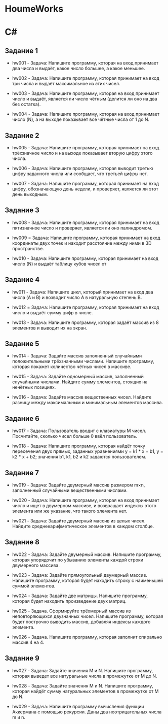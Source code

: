 # HoumeWorks
   # C#

   ## Задание 1

   * hw001 - Задача: Напишите программу, которая на вход принимает два числа и выдаёт, какое число большее, а какое меньшее.
    
   * hw002 - Задача: Напишите программу, которая принимает на вход три числа и выдаёт максимальное из этих чисел.
   
   * hw003 - Задача: Напишите программу, которая на вход принимает число и выдаёт, является ли число чётным (делится ли оно на два без остатка).
   
   * hw004 - Задача: Напишите программу, которая на вход принимает число (N), а на выходе показывает все чётные числа от 1 до N.

   ## Задание 2

   * hw005 - Задача: Напишите программу, которая принимает на вход трёхзначное число и на выходе показывает вторую цифру этого числа.

   * hw006 - Задача: Напишите программу, которая выводит третью цифру заданного числа или сообщает, что третьей цифры нет.

   * hw007 - Задача: Напишите программу, которая принимает на вход цифру, обозначающую день недели, и проверяет, является ли этот день выходным.

   ## Задание 3

   * hw008 - Задача: Напишите программу, которая принимает на вход пятизначное число и проверяет, является ли оно палиндромом.

   * hw009 = Задача: Напишите программу, которая принимает на вход координаты двух точек и находит расстояние между ними в 3D пространстве.

   * hw010 - Задача: Напишите программу, которая принимает на вход число (N) и выдаёт таблицу кубов чисел от 

## Задание 4

   * hw011 - Задача: Напишите цикл, который принимает на вход два числа (A и B) и возводит число A в натуральную степень B.

   * hw012 = Задача: Напишите программу, которая принимает на вход число и выдаёт сумму цифр в числе.

   * hw013 - Задача: Напишите программу, которая задаёт массив из 8 элементов и выводит их на экран.

## Задание 5

   * hw014 - Задача: Задайте массив заполненный случайными положительными трёхзначными числами. Напишите программу, которая покажет количество чётных чисел в массиве.

   * hw015 - Задача: Задайте одномерный массив, заполненный случайными числами. Найдите сумму элементов, стоящих на нечётных позициях.

   * hw016 - Задача: Задайте массив вещественных чисел. Найдите разницу между максимальным и минимальным элементов массива.

   ## Задание 6

   * hw017 - Задача: Пользователь вводит с клавиатуры M чисел. Посчитайте, сколько чисел больше 0 ввёл пользователь.

   * hw018 - Задача: Напишите программу, которая найдёт точку пересечения двух прямых, заданных уравнениями y = k1 * x + b1, y = k2 * x + b2; значения b1, k1, b2 и k2 задаются пользователем.

## Задание 7

   * hw019 - Задача: Задайте двумерный массив размером m×n, заполненный случайными вещественными числами.

   * hw020 - Задача: Напишите программу, которая на вход принимает число и ищет в двумерном массиве, и возвращает индексы этого элемента или же указание, что такого элемента нет.

   * hw021 - Задача: Задайте двумерный массив из целых чисел. Найдите среднееарифметическое элементов в каждом столбце.

## Задание 8

   * hw022 - Задача: Задайте двумерный массив. Напишите программу, которая упорядочит по убыванию элементы каждой строки двумерного массива.

   * hw023 - Задача: Задайте прямоугольный двумерный массив. Напишите программу, которая будет находить строку с наименьшей суммой элементов.

   * hw024 - Задача: Задайте две матрицы. Напишите программу, которая будет находить произведение двух матриц.

   * hw025 - Задача. Сформируйте трёхмерный массив из неповторяющихся двузначных чисел. Напишите программу, которая будет построчно выводить массив, добавляя индексы каждого элемента.

   * hw026 - Задача. Напишите программу, которая заполнит спирально массив 4 на 4.

   ## Задание 9

   * hw027 - Задача: Задайте значения M и N. Напишите программу, которая выведет все натуральные числа в промежутке от M до N.

   * hw028 - Задача: Задайте значения M и N. Напишите программу, которая найдёт сумму натуральных элементов в промежутке от M до N.

   * hw029 - Задача: Напишите программу вычисления функции Аккермана с помощью рекурсии. Даны два неотрицательных числа m и n.
